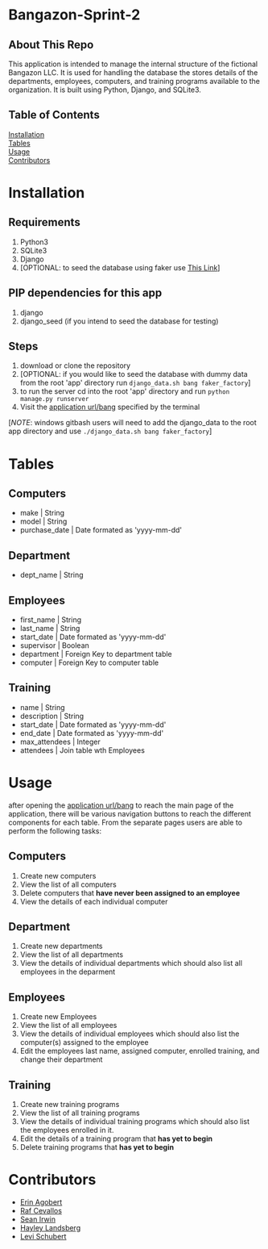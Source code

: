 # Bangazon-Sprint-2

## About This Repo

This application is intended to manage the internal structure of the fictional Bangazon LLC. It is used for handling the database the stores details of the departments, employees, computers, and training programs available to the organization. It is built using Python, Django, and SQLite3.

## Table of Contents

[Installation](#installation)  
[Tables](#tables)  
[Usage](#usage)  
[Contributors](#contributors)  


# Installation

## Requirements
1. Python3
1. SQLite3
1. Django
1. [OPTIONAL: to seed the database using faker use [This Link](https://github.com/nashville-software-school/bangazon-llc/blob/ef4cb16ed7fb5ee5141a58cfbece67a7fdf8e673/DB_RESET_SEED_SYSTEM.md "Seeder Instructions")]

## PIP dependencies for this app
1. django
1. django_seed (if you intend to seed the database for testing)

## Steps
1. download or clone the repository
1. [OPTIONAL: if you would like to seed the database with dummy data from the root 'app' directory run `django_data.sh bang faker_factory`]
1. to run the server cd into the root 'app' directory and run `python manage.py runserver`
1. Visit the [application url/bang](http://127.0.0.1:8000/bang/ "Default Django local URL") specified by the terminal

[*NOTE*: windows gitbash users will need to add the django_data to the root app directory and use `./django_data.sh bang faker_factory`] 

# Tables

## Computers
* make | String
* model | String
* purchase_date | Date formated as 'yyyy-mm-dd'

## Department
* dept_name | String

## Employees
* first_name | String
* last_name | String
* start_date | Date formated as 'yyyy-mm-dd'
* supervisor | Boolean
* department | Foreign Key to department table
* computer | Foreign Key to computer table

## Training
* name | String
* description | String
* start_date | Date formated as 'yyyy-mm-dd'
* end_date | Date formated as 'yyyy-mm-dd'
* max_attendees | Integer
* attendees | Join table wth Employees

# Usage
after opening the [application url/bang](http://127.0.0.1:8000/bang/ "Default Django local URL") to reach the main page of the application, there will be various navigation buttons to reach the different components for each table. From the separate pages users are able to perform the following tasks:

## Computers
1. Create new computers
1. View the list of all computers
1. Delete computers that **have never been assigned to an employee**
1. View the details of each individual computer

## Department
1. Create new departments
1. View the list of all departments
1. View the details of individual departments which should also list all employees in the deparment

## Employees
1. Create new Employees
1. View the list of all employees
1. View the details of individual employees which should also list the computer(s) assigned to the employee
1. Edit the employees last name, assigned computer, enrolled training, and change their department

## Training
1. Create new training programs
1. View the list of all training programs
1. View the details of individual training programs which should also list the employees enrolled in it.
1. Edit the details of a training program that **has yet to begin**
1. Delete training programs that **has yet to begin**

# Contributors
- [Erin Agobert](https://github.com/eagobert)
- [Raf Cevallos](https://github.com/rafcevallos)
- [Sean Irwin](https://github.com/sirwin4)
- [Hayley Landsberg](https://github.com/hayleylandsberg)
- [Levi Schubert](https://github.com/Levi-Schubert)
